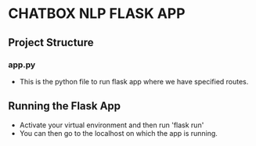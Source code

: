 # CHATBOX NLP FLASK APP


## Project Structure




### app.py

* This is the python file to run flask app where we have specified routes.

## Running the Flask App

* Activate your virtual environment and then run 'flask run'
* You can then go to the localhost on which the app is running.



